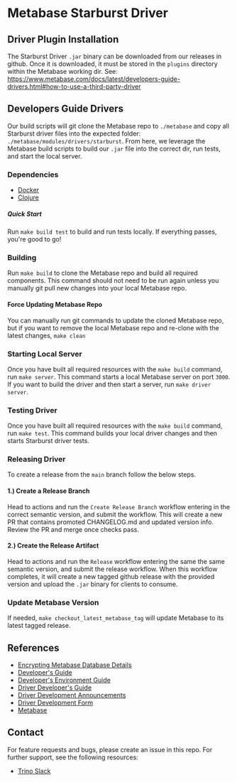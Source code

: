 # Metabase Starburst Driver

## Driver Plugin Installation
The Starburst Driver `.jar` binary can be downloaded from our releases in github. Once it is downloaded, 
it must be stored in the `plugins` directory within the Metabase working dir. See: https://www.metabase.com/docs/latest/developers-guide-drivers.html#how-to-use-a-third-party-driver

## Developers Guide Drivers

Our build scripts will git clone the Metabase repo to `./metabase` and copy all Starburst driver files into the 
expected folder: `./metabase/modules/drivers/starburst`. From here, we leverage the Metabase build scripts to 
build our `.jar` file into the correct dir, run tests, and start the local server.

### Dependencies

* [Docker](https://www.docker.com/)
* [Clojure](https://clojure.org/guides/install_clojure)

##### Quick Start
Run `make build test` to build and run tests locally. If everything passes, you're good to go!

### Building
Run `make build` to clone the Metabase repo and build all required components. This command should not need
to be run again unless you manually git pull new changes into your local Metabase repo.

#### Force Updating Metabase Repo
You can manually run git commands to update the cloned Metabase repo, but if you want to remove 
the local Metabase repo and re-clone with the latest changes, `make clean`

### Starting Local Server
Once you have built all required resources with the `make build` command, run `make server`. 
This command starts a local Metabase server on port `3000`. If you want to build the driver and then start a server, run `make driver server`.

### Testing Driver
Once you have built all required resources with the `make build` command, run `make test`. This command builds your local driver changes and then starts Starburst driver tests.

### Releasing Driver
To create a release from the `main` branch follow the below steps.

#### 1.) Create a Release Branch
Head to actions and run the `Create Release Branch` workflow entering in the correct semantic version, and submit the workflow. This will create a new PR that contains promoted CHANGELOG.md and updated version info. Review the PR and merge once checks pass.

#### 2.) Create the Release Artifact 
Head to actions and run the `Release` workflow entering the same the same semantic version, and submit the release workflow. When this workflow completes, it will create a new tagged github release with the provided version and upload the `.jar` binary for clients to consume.

### Update Metabase Version
If needed, `make checkout_latest_metabase_tag` will update Metabase to its latest tagged release. 

## References
* [Encrypting Metabase Database Details](https://www.metabase.com/docs/latest/operations-guide/encrypting-database-details-at-rest.html)
* [Developer's Guide](https://www.metabase.com/docs/latest/developers-guide/start.html)
* [Developer's Environment Guide](https://www.metabase.com/docs/latest/developers-guide/devenv.html)
* [Driver Developer's Guide](https://www.metabase.com/docs/latest/developers-guide-drivers.html#driver-development)
* [Driver Development Announcements](https://www.metabase.com/docs/latest/developers-guide-drivers.html#driver-development-announcements)
* [Driver Development Form](https://discourse.metabase.com/c/driver-development)
* [Metabase](https://www.metabase.com/)

## Contact
For feature requests and bugs, please create an issue in this repo. For further support, see the following resources:
* [Trino Slack](https://trino.io/slack.html)
